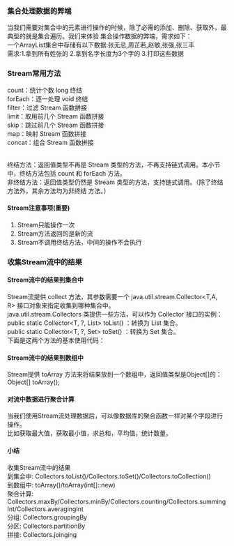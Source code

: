 ### 集合处理数据的弊端
当我们需要对集合中的元素进行操作的时候，除了必需的添加、删除、获取外，最典型的就是集合遍历。我们来体验
集合操作数据的弊端，需求如下：
<br>
    一个ArrayList集合中存储有以下数据:张无忌,周芷若,赵敏,张强,张三丰
<br>
需求:1.拿到所有姓张的 2.拿到名字长度为3个字的 3.打印这些数据

### Stream常用方法

count：统计个数   long   终结
<br>
forEach：逐一处理 void 终结
<br>
filter：过滤 Stream 函数拼接
<br>
limit：取用前几个 Stream 函数拼接
<br>
skip：跳过前几个 Stream 函数拼接
<br>
map：映射 Stream 函数拼接
<br>
concat：组合 Stream 函数拼接

<br>
终结方法：返回值类型不再是 Stream 类型的方法，不再支持链式调用。本小节中，终结方法包括 count 和
forEach 方法。
<br>
非终结方法：返回值类型仍然是 Stream 类型的方法，支持链式调用。（除了终结方法外，其余方法均为非终结
方法。）
<br>

#### Stream注意事项(重要)
1. Stream只能操作一次<br>
2. Stream方法返回的是新的流<br>
3. Stream不调用终结方法，中间的操作不会执行<br>

### 收集Stream流中的结果
#### Stream流中的结果到集合中
Stream流提供 collect 方法，其参数需要一个 java.util.stream.Collector<T,A, R> 接口对象来指定收集到哪种集合中。
<br>
java.util.stream.Collectors 类提供一些方法，可以作为 Collector`接口的实例：
<br>
public static <T> Collector<T, ?, List<T>> toList() ：转换为 List 集合。
<br>
public static <T> Collector<T, ?, Set<T>> toSet() ：转换为 Set 集合。
<br>
下面是这两个方法的基本使用代码：
<br>

#### Stream流中的结果到数组中
Stream提供 toArray 方法来将结果放到一个数组中，返回值类型是Object[]的：
<br>
Object[] toArray();

#### 对流中数据进行聚合计算
当我们使用Stream流处理数据后，可以像数据库的聚合函数一样对某个字段进行操作。
<br>
比如获取最大值，获取最小值，求总和，平均值，统计数量。

#### 小结
收集Stream流中的结果
<br>
到集合中: Collectors.toList()/Collectors.toSet()/Collectors.toCollection()
<br>
到数组中: toArray()/toArray(int[]::new)
<br>
聚合计算:
<br>
Collectors.maxBy/Collectors.minBy/Collectors.counting/Collectors.summingInt/Collectors.averagingInt
<br>
分组: Collectors.groupingBy
<br>
分区: Collectors.partitionBy
<br>
拼接: Collectors.joinging
<br>
